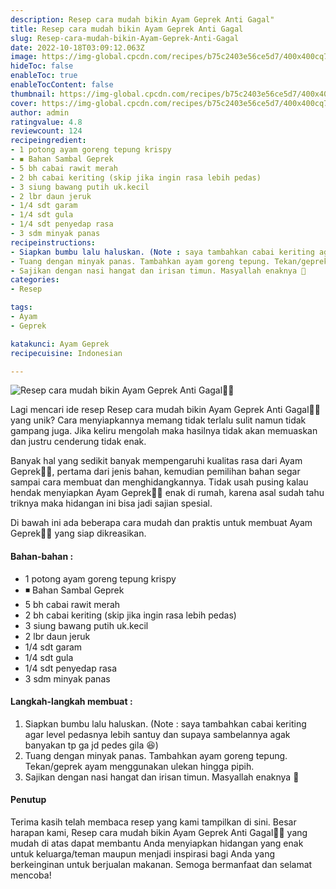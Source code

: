 ```yaml
---
description: Resep cara mudah bikin Ayam Geprek Anti Gagal"
title: Resep cara mudah bikin Ayam Geprek Anti Gagal
slug: Resep-cara-mudah-bikin-Ayam-Geprek-Anti-Gagal
date: 2022-10-18T03:09:12.063Z
image: https://img-global.cpcdn.com/recipes/b75c2403e56ce5d7/400x400cq70/photo.jpg
hideToc: false
enableToc: true
enableTocContent: false
thumbnail: https://img-global.cpcdn.com/recipes/b75c2403e56ce5d7/400x400cq70/photo.jpg
cover: https://img-global.cpcdn.com/recipes/b75c2403e56ce5d7/400x400cq70/photo.jpg
author: admin
ratingvalue: 4.8
reviewcount: 124
recipeingredient:
- 1 potong ayam goreng tepung krispy
- ◾ Bahan Sambal Geprek
- 5 bh cabai rawit merah
- 2 bh cabai keriting (skip jika ingin rasa lebih pedas)
- 3 siung bawang putih uk.kecil
- 2 lbr daun jeruk
- 1/4 sdt garam
- 1/4 sdt gula
- 1/4 sdt penyedap rasa
- 3 sdm minyak panas
recipeinstructions:
- Siapkan bumbu lalu haluskan. (Note : saya tambahkan cabai keriting agar level pedasnya lebih santuy dan supaya sambelannya agak banyakan tp ga jd pedes gila 😆)
- Tuang dengan minyak panas. Tambahkan ayam goreng tepung. Tekan/geprek ayam menggunakan ulekan hingga pipih.
- Sajikan dengan nasi hangat dan irisan timun. Masyallah enaknya 🤤
categories:
- Resep

tags:
- Ayam
- Geprek

katakunci: Ayam Geprek
recipecuisine: Indonesian

---
```


![Resep cara mudah bikin Ayam Geprek Anti Gagal👩‍🍳](https://img-global.cpcdn.com/recipes/b75c2403e56ce5d7/400x400cq70/photo.jpg)

Lagi mencari ide resep Resep cara mudah bikin Ayam Geprek Anti Gagal👩‍🍳 yang unik? Cara menyiapkannya memang tidak terlalu sulit namun tidak gampang juga. Jika keliru mengolah maka hasilnya tidak akan memuaskan dan justru cenderung tidak enak.

Banyak hal yang sedikit banyak mempengaruhi kualitas rasa dari Ayam Geprek👩‍🍳, pertama dari jenis bahan, kemudian pemilihan bahan segar sampai cara membuat dan menghidangkannya. Tidak usah pusing kalau hendak menyiapkan Ayam Geprek👩‍🍳 enak di rumah, karena asal sudah tahu triknya maka hidangan ini bisa jadi sajian spesial.

Di bawah ini ada beberapa cara mudah dan praktis untuk membuat Ayam Geprek👩‍🍳 yang siap dikreasikan.

<!--inarticleads1-->

#### Bahan-bahan :

- 1 potong ayam goreng tepung krispy
- ◾ Bahan Sambal Geprek
- 5 bh cabai rawit merah
- 2 bh cabai keriting (skip jika ingin rasa lebih pedas)
- 3 siung bawang putih uk.kecil
- 2 lbr daun jeruk
- 1/4 sdt garam
- 1/4 sdt gula
- 1/4 sdt penyedap rasa
- 3 sdm minyak panas

<!--inarticleads2-->

#### Langkah-langkah membuat :

1. Siapkan bumbu lalu haluskan. (Note : saya tambahkan cabai keriting agar level pedasnya lebih santuy dan supaya sambelannya agak banyakan tp ga jd pedes gila 😆)
1. Tuang dengan minyak panas. Tambahkan ayam goreng tepung. Tekan/geprek ayam menggunakan ulekan hingga pipih.
1. Sajikan dengan nasi hangat dan irisan timun. Masyallah enaknya 🤤

#### Penutup

Terima kasih telah membaca resep yang kami tampilkan di sini. Besar harapan kami, Resep cara mudah bikin Ayam Geprek Anti Gagal👩‍🍳 yang mudah di atas dapat membantu Anda menyiapkan hidangan yang enak untuk keluarga/teman maupun menjadi inspirasi bagi Anda yang berkeinginan untuk berjualan makanan. Semoga bermanfaat dan selamat mencoba!